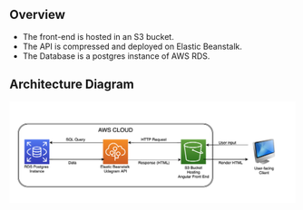 ## Overview

* The front-end is hosted in an S3 bucket.
* The API is compressed and deployed on Elastic Beanstalk.
* The Database is a postgres instance of AWS RDS.

## Architecture Diagram

![Architecture Diagram](https://github.com/fedeval/udagram-deploy/blob/master/screenshots/Udagram_Architecture_Diagram.png?raw=true)
